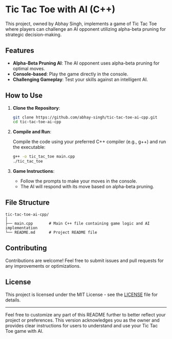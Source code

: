 


# Tic Tac Toe with AI (C++)

This project, owned by Abhay Singh, implements a game of Tic Tac Toe where players can challenge an AI opponent utilizing alpha-beta pruning for strategic decision-making.

## Features

- **Alpha-Beta Pruning AI**: The AI opponent uses alpha-beta pruning for optimal moves.
- **Console-based**: Play the game directly in the console.
- **Challenging Gameplay**: Test your skills against an intelligent AI.

## How to Use

1. **Clone the Repository**:

   ```bash
   git clone https://github.com/abhay-singh/tic-tac-toe-ai-cpp.git
   cd tic-tac-toe-ai-cpp
   ```

2. **Compile and Run**:

   Compile the code using your preferred C++ compiler (e.g., g++) and run the executable:

   ```bash
   g++ -o tic_tac_toe main.cpp
   ./tic_tac_toe
   ```

3. **Game Instructions**:

   - Follow the prompts to make your moves in the console.
   - The AI will respond with its move based on alpha-beta pruning.

## File Structure

```
tic-tac-toe-ai-cpp/
│
├── main.cpp       # Main C++ file containing game logic and AI implementation
└── README.md      # Project README file
```

## Contributing

Contributions are welcome! Feel free to submit issues and pull requests for any improvements or optimizations.

## License

This project is licensed under the MIT License - see the [LICENSE](LICENSE) file for details.

---

Feel free to customize any part of this README further to better reflect your project or preferences. This version acknowledges you as the owner and provides clear instructions for users to understand and use your Tic Tac Toe game with AI.
